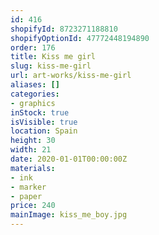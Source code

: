 ```yaml
---
id: 416
shopifyId: 8723271188810
shopifyOptionId: 47772448194890
order: 176
title: Kiss me girl
slug: kiss-me-girl
url: art-works/kiss-me-girl
aliases: []
categories:
- graphics
inStock: true
isVisible: true
location: Spain
height: 30
width: 21
date: 2020-01-01T00:00:00Z
materials:
- ink
- marker
- paper
price: 240
mainImage: kiss_me_boy.jpg
---
```

